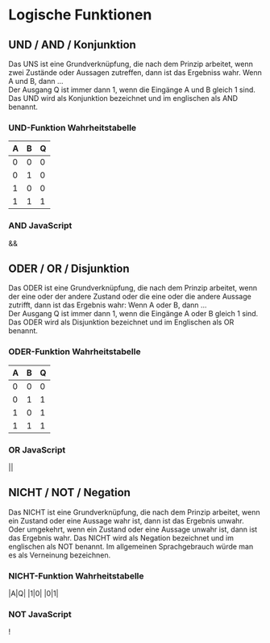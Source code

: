 # Logische Funktionen

## UND / AND / Konjunktion
Das UNS ist eine Grundverknüpfung, die nach dem Prinzip arbeitet, wenn zwei Zustände oder Aussagen zutreffen, dann ist das Ergebniss wahr. Wenn A und B, dann ...  
Der Ausgang Q ist immer dann 1, wenn die Eingänge A und B gleich 1 sind.   
Das UND wird als Konjunktion bezeichnet und im englischen als AND benannt.
### UND-Funktion Wahrheitstabelle
|A|B|Q|
|---|---|---|
|0|0|0|
|0|1|0|
|1|0|0|
|1|1|1|
### AND JavaScript
&&

## ODER / OR / Disjunktion
Das ODER ist eine Grundverknüpfung, die nach dem Prinzip arbeitet, wenn der eine oder der andere Zustand oder die eine oder die andere Aussage zutrifft, dann ist das Ergebnis wahr: Wenn A oder B, dann ...  
Der Ausgang Q ist immer dann 1, wenn die Eingänge A oder B gleich 1 sind.  
Das ODER wird als Disjunktion bezeichnet und im Englischen als OR benannt.
### ODER-Funktion Wahrheitstabelle
|A|B|Q|
|---|---|---|
|0|0|0|
|0|1|1|
|1|0|1|
|1|1|1|
### OR JavaScript
||

## NICHT / NOT / Negation
Das NICHT ist eine Grundverknüpfung, die nach dem Prinzip arbeitet, wenn ein Zustand oder eine Aussage wahr ist, dann ist das Ergebnis unwahr. Oder umgekehrt, wenn ein 
Zustand oder eine Aussage unwahr ist, dann ist das Ergebnis wahr. Das NICHT wird als Negation bezeichnet und im englischen als NOT benannt. Im allgemeinen Sprachgebrauch würde man es als Verneinung bezeichnen.

### NICHT-Funktion Wahrheitstabelle
|A|Q|
|1|0|
|0|1|
### NOT JavaScript
!

